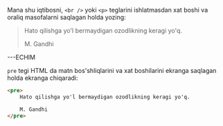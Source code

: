 Mana shu iqtibosni, `<br />` yoki `<p>` teglarini ishlatmasdan xat boshi va oraliq masofalarni saqlagan holda yozing:

> Hato qilishga yo'l bermaydigan ozodlikning keragi yo'q.
>
> M. Gandhi

---ECHIM

`pre` tegi HTML da matn bos'shliqlarini va xat boshilarini ekranga saqlagan holda ekranga chiqaradi:

~~~html
<pre>
    Hato qilishga yo'l bermaydigan ozodlikning keragi yo'q.

    M. Gandhi
</pre>
~~~
